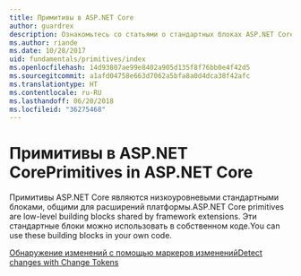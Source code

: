 ```yaml
---
title: Примитивы в ASP.NET Core
author: guardrex
description: Ознакомьтесь со статьями о стандартных блоках ASP.NET Core, общих для расширений платформы и доступных для использования в собственном коде.
ms.author: riande
ms.date: 10/28/2017
uid: fundamentals/primitives/index
ms.openlocfilehash: 14d93807ae99e8402a905d135f8f76bb0e4f42d5
ms.sourcegitcommit: a1afd04758e663d7062a5bfa8a0d4dca38f42afc
ms.translationtype: HT
ms.contentlocale: ru-RU
ms.lasthandoff: 06/20/2018
ms.locfileid: "36275468"
---
```

# <a name="primitives-in-aspnet-core"></a><span data-ttu-id="eddf9-103">Примитивы в ASP.NET Core</span><span class="sxs-lookup"><span data-stu-id="eddf9-103">Primitives in ASP.NET Core</span></span>

<span data-ttu-id="eddf9-104">Примитивы ASP.NET Core являются низкоуровневыми стандартными блоками, общими для расширений платформы.</span><span class="sxs-lookup"><span data-stu-id="eddf9-104">ASP.NET Core primitives are low-level building blocks shared by framework extensions.</span></span> <span data-ttu-id="eddf9-105">Эти стандартные блоки можно использовать в собственном коде.</span><span class="sxs-lookup"><span data-stu-id="eddf9-105">You can use these building blocks in your own code.</span></span>

[<span data-ttu-id="eddf9-106">Обнаружение изменений с помощью маркеров изменений</span><span class="sxs-lookup"><span data-stu-id="eddf9-106">Detect changes with Change Tokens</span></span>](xref:fundamentals/primitives/change-tokens)
